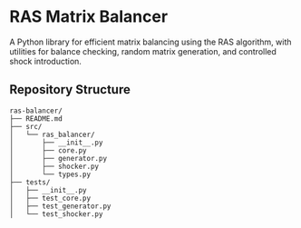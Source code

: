 # RAS Matrix Balancer

A Python library for efficient matrix balancing using the RAS algorithm, with utilities for balance checking, random matrix generation, and controlled shock introduction.

## Repository Structure

```
ras-balancer/
├── README.md
├── src/
│   └── ras_balancer/
│       ├── __init__.py
│       ├── core.py
│       ├── generator.py
│       ├── shocker.py
│       └── types.py
├── tests/
│   ├── __init__.py
│   ├── test_core.py
│   ├── test_generator.py
│   └── test_shocker.py
```
